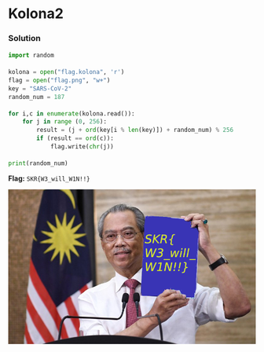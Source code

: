 # Kolona2

### Solution
```python
import random

kolona = open("flag.kolona", 'r')
flag = open("flag.png", "w+")
key = "SARS-CoV-2"
random_num = 187

for i,c in enumerate(kolona.read()):
	for j in range (0, 256):
		result = (j + ord(key[i % len(key)]) + random_num) % 256
		if (result == ord(c)):
			flag.write(chr(j))

print(random_num)
```

**Flag:** `SKR{W3_will_W1N!!}`

![Flag](./flag.png)
